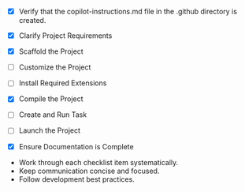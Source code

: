 <!-- Use this file to provide workspace-specific custom instructions to Copilot. For more details, visit https://code.visualstudio.com/docs/copilot/copilot-customization#_use-a-githubcopilotinstructionsmd-file -->
- [x] Verify that the copilot-instructions.md file in the .github directory is created.

- [x] Clarify Project Requirements
	<!-- PCF project for a custom rich text field, TypeScript, Power Platform. -->

- [x] Scaffold the Project
	<!-- Project scaffolded using Power Platform CLI. -->

- [ ] Customize the Project
	<!-- Add custom logic and features as needed. -->

- [ ] Install Required Extensions
	<!-- No required extensions specified. -->

- [x] Compile the Project
	<!-- Dependencies installed. Project ready to build. -->

- [ ] Create and Run Task
	<!-- No tasks specified. Skip unless requested. -->

- [ ] Launch the Project
	<!-- Prompt user for debug/launch if needed. -->

- [x] Ensure Documentation is Complete
	<!-- README.md created. Update as project evolves. -->

<!--
## Execution Guidelines
(See previous instructions for full details.)
-->
- Work through each checklist item systematically.
- Keep communication concise and focused.
- Follow development best practices.
